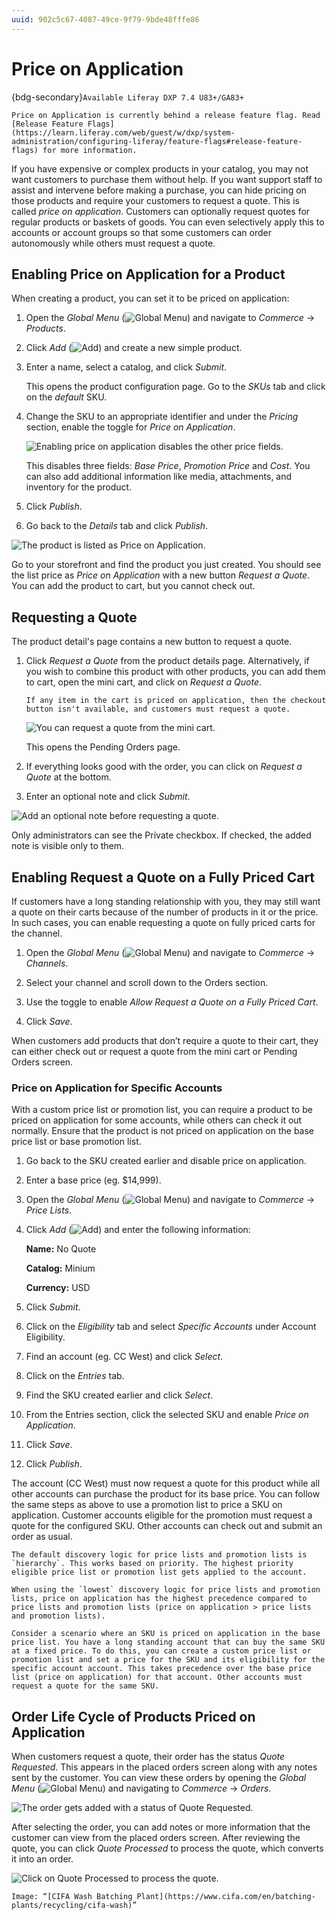 ```yaml
---
uuid: 902c5c67-4087-49ce-9f79-9bde48fffe86
---
```

# Price on Application

{bdg-secondary}`Available Liferay DXP 7.4 U83+/GA83+`

```{important}
Price on Application is currently behind a release feature flag. Read [Release Feature Flags](https://learn.liferay.com/web/guest/w/dxp/system-administration/configuring-liferay/feature-flags#release-feature-flags) for more information. 
```

If you have expensive or complex products in your catalog, you may not want customers to purchase them without help. If you want support staff to assist and intervene before making a purchase, you can hide pricing on those products and require your customers to request a quote. This is called _price on application_. Customers can optionally request quotes for regular products or baskets of goods. You can even selectively apply this to accounts or account groups so that some customers can order autonomously while others must request a quote. 

## Enabling Price on Application for a Product

When creating a product, you can set it to be priced on application: 

1. Open the *Global Menu* (![Global Menu](../../images/icon-applications-menu.png)) and navigate to *Commerce* &rarr; *Products*.

1. Click *Add* (![Add](../../images/icon-add.png)) and create a new simple product.

1. Enter a name, select a catalog, and click *Submit*.

   This opens the product configuration page. Go to the *SKUs* tab and click on the *default* SKU.

1. Change the SKU to an appropriate identifier and under the *Pricing* section, enable the toggle for *Price on Application*.

   ![Enabling price on application disables the other price fields.](./price-on-application/images/01.png)

   This disables three fields: *Base Price*, *Promotion Price* and *Cost*. You can also add additional information like media, attachments, and inventory for the product.

1. Click *Publish*.

1. Go back to the *Details* tab and click *Publish*.

![The product is listed as Price on Application.](./price-on-application/images/02.png)

Go to your storefront and find the product you just created. You should see the list price as *Price on Application* with a new button *Request a Quote*. You can add the product to cart, but you cannot check out.

## Requesting a Quote

The product detail's page contains a new button to request a quote. 

1. Click *Request a Quote* from the product details page. Alternatively, if you wish to combine this product with other products, you can add them to cart, open the mini cart, and click on *Request a Quote*. 

   ```{note}
   If any item in the cart is priced on application, then the checkout button isn't available, and customers must request a quote. 
   ```

   ![You can request a quote from the mini cart.](./price-on-application/images/03.png)

   This opens the Pending Orders page. 

1. If everything looks good with the order, you can click on *Request a Quote* at the bottom.

1. Enter an optional note and click *Submit*.

![Add an optional note before requesting a quote.](./price-on-application/images/04.png)

Only administrators can see the Private checkbox. If checked, the added note is visible only to them. 

## Enabling Request a Quote on a Fully Priced Cart

If customers have a long standing relationship with you, they may still want a quote on their carts because of the number of products in it or the price. In such cases, you can enable requesting a quote on fully priced carts for the channel. 

1. Open the *Global Menu* (![Global Menu](../../images/icon-applications-menu.png)) and navigate to *Commerce* &rarr; *Channels*.

1. Select your channel and scroll down to the Orders section.

1. Use the toggle to enable *Allow Request a Quote on a Fully Priced Cart*. 

1. Click *Save*.

When customers add products that don’t require a quote to their cart, they can either check out or request a quote from the mini cart or Pending Orders screen. 

### Price on Application for Specific Accounts

With a custom price list or promotion list, you can require a product to be priced on application for some accounts, while others can check it out normally. Ensure that the product is not priced on application on the base price list or base promotion list. 

1. Go back to the SKU created earlier and disable price on application. 

1. Enter a base price (eg. $14,999).

1. Open the *Global Menu* (![Global Menu](../../images/icon-applications-menu.png)) and navigate to *Commerce* &rarr; *Price Lists*.

1. Click *Add* (![Add](../../images/icon-add.png)) and enter the following information:

   **Name:** No Quote

   **Catalog:** Minium

   **Currency:** USD

1. Click *Submit*. 

1. Click on the *Eligibility* tab and select *Specific Accounts* under Account Eligibility.

1. Find an account (eg. CC West) and click *Select*.

1. Click on the *Entries* tab.

1. Find the SKU created earlier and click *Select*.

1. From the Entries section, click the selected SKU and enable *Price on Application*.

1. Click *Save*.

1. Click *Publish*.

The account (CC West) must now request a quote for this product while all other accounts can purchase the product for its base price. You can follow the same steps as above to use a promotion list to price a SKU on application. Customer accounts eligible for the promotion must request a quote for the configured SKU. Other accounts can check out and submit an order as usual.

```{important}
The default discovery logic for price lists and promotion lists is `hierarchy`. This works based on priority. The highest priority eligible price list or promotion list gets applied to the account. 

When using the `lowest` discovery logic for price lists and promotion lists, price on application has the highest precedence compared to price lists and promotion lists (price on application > price lists and promotion lists).

Consider a scenario where an SKU is priced on application in the base price list. You have a long standing account that can buy the same SKU at a fixed price. To do this, you can create a custom price list or promotion list and set a price for the SKU and its eligibility for the specific account account. This takes precedence over the base price list (price on application) for that account. Other accounts must request a quote for the same SKU. 
```

## Order Life Cycle of Products Priced on Application

When customers request a quote, their order has the status *Quote Requested*. This appears in the placed orders screen along with any notes sent by the customer. You can view these orders by opening the *Global Menu* (![Global Menu](../../images/icon-applications-menu.png)) and navigating to *Commerce* &rarr; *Orders*. 

![The order gets added with a status of Quote Requested.](./price-on-application/images/05.png)

After selecting the order, you can add notes or more information that the customer can view from the placed orders screen. After reviewing the quote, you can click *Quote Processed* to process the quote, which converts it into an order. 

![Click on Quote Processed to process the quote.](./price-on-application/images/06.png)

```{note}
Image: “[CIFA Wash Batching Plant](https://www.cifa.com/en/batching-plants/recycling/cifa-wash)” 
```
